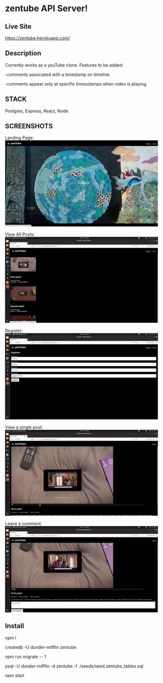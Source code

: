 # zentube API Server!

## Live Site

https://zentube.herokuapp.com/

## Description

Currently works as a youTube clone.  Features to be added:

-comments associated with a timestamp on timeline.

-comments appear only at specific timesstamps when video is playing.

## STACK

Postgres, Express, React, Node

## SCREENSHOTS

Landing Page:
![screenshot](/screenshots/landing.png?raw=true)

View All Posts:
![screenshot](/screenshots/posts.png?raw=true)

Register:
![screenshot](/screenshots/register.png?raw=true)

View a single post:
![screenshot](/screenshots/view-post.png?raw=true)

Leave a comment:
![screenshot](/screenshots/leave-comment.png?raw=true)



## Install

npm i

createdb -U dunder-mifflin zentube

npm run migrate -- 1

psql -U dunder-mifflin -d zentube -f ./seeds/seed.zentube_tables.sql

npm start
